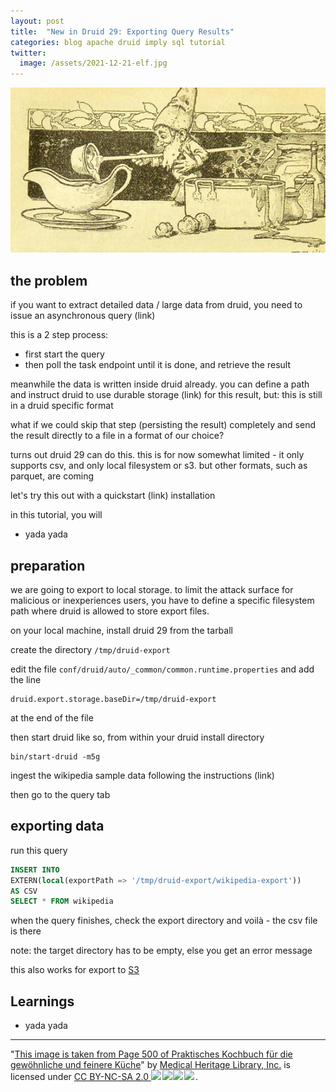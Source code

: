 ```yaml
---
layout: post
title:  "New in Druid 29: Exporting Query Results"
categories: blog apache druid imply sql tutorial
twitter:
  image: /assets/2021-12-21-elf.jpg
---
```


![Druid Cookbook](/assets/2021-12-21-elf.jpg)


## the problem

if you want to extract detailed data / large data from druid, you need to issue an asynchronous query (link)

this is a 2 step process:
- first start the query
- then poll the task endpoint until it is done, and retrieve the result

meanwhile the data is written inside druid already. you can define a path and instruct druid to use durable storage (link) for this result, but: this is still in a druid specific format

what if we could skip that step (persisting the result) completely and send the result directly to a file in a format of our choice?

turns out druid 29 can do this. this is for now somewhat limited - it only supports csv, and only local filesystem or s3. but other formats, such as parquet, are coming

let's try this out with a quickstart (link) installation

in this tutorial, you will
- yada yada

## preparation

we are going to export to local storage. to limit the attack surface for malicious or inexperiences users, you have to define a specific filesystem path where druid is allowed to store export files.

on your local machine, install druid 29 from the tarball

create the directory `/tmp/druid-export`

edit the file `conf/druid/auto/_common/common.runtime.properties` and add the line

```
druid.export.storage.baseDir=/tmp/druid-export
```

at the end of the file

then start druid like so, from within your druid install directory

```
bin/start-druid -m5g
```

ingest the wikipedia sample data following the instructions (link)

then go to the query tab

## exporting data

run this query

```sql
INSERT INTO 
EXTERN(local(exportPath => '/tmp/druid-export/wikipedia-export'))
AS CSV
SELECT * FROM wikipedia
```

when the query finishes, check the export directory and voilà - the csv file is there

note: the target directory has to be empty, else you get an error message

this also works for export to [S3](https://druid.apache.org/docs/latest/multi-stage-query/reference/#s3)

## Learnings

- yada yada

---

"[This image is taken from Page 500 of Praktisches Kochbuch f&uuml;r die gew&ouml;hnliche und feinere K&uuml;che](https://www.flickr.com/photos/mhlimages/48051262646/)" by [Medical Heritage Library, Inc.](https://www.flickr.com/photos/mhlimages/) is licensed under <a target="_blank" rel="noopener noreferrer" href="https://creativecommons.org/licenses/by-nc-sa/2.0/">CC BY-NC-SA 2.0 <img src="https://mirrors.creativecommons.org/presskit/icons/cc.svg" style="height: 1em; margin-right: 0.125em; display: inline;"/><img src="https://mirrors.creativecommons.org/presskit/icons/by.svg" style="height: 1em; margin-right: 0.125em; display: inline;"/><img src="https://mirrors.creativecommons.org/presskit/icons/nc.svg" style="height: 1em; margin-right: 0.125em; display: inline;"/><img src="https://mirrors.creativecommons.org/presskit/icons/sa.svg" style="height: 1em; margin-right: 0.125em; display: inline;"/></a>.

